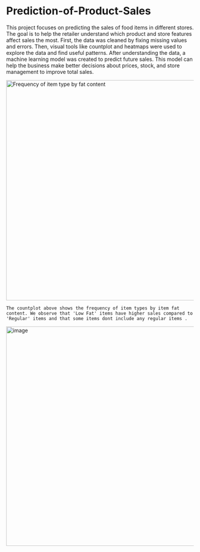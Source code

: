 # Prediction-of-Product-Sales
This project focuses on predicting the sales of food items in different stores. The goal is to help the retailer understand which product and store features affect sales the most.
First, the data was cleaned by fixing missing values and errors. Then, visual tools like countplot and heatmaps were used to explore the data and find useful patterns.
After understanding the data, a machine learning model was created to predict future sales. This model can help the business make better decisions about prices, stock, and store management to improve total sales.



<img width="571" height="591" alt="Frequency of item type by fat content" src="https://github.com/user-attachments/assets/c16d5b81-431d-412d-926f-ba5dc649dd3d" />

`The countplot above shows the frequency of item types by item fat content. We observe that 'Low Fat' items have higher sales compared to 'Regular' items and that some items dont include any regular items .`


<img width="686" height="589" alt="image" src="https://github.com/user-attachments/assets/7e3b2448-8b31-483b-a74e-c4de6f233b95" />
